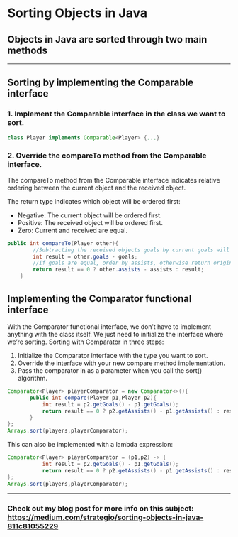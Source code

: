 # Sorting Objects in Java
## Objects in Java are sorted through two main methods
---
## Sorting by implementing the Comparable interface

### 1. Implement the Comparable interface in the class we want to sort.
```java
class Player implements Comparable<Player> {...}
```
### 2. Override the compareTo method from the Comparable interface.
The compareTo method from the Comparable interface indicates relative ordering between the current object and the received object.

The return type indicates which object will be ordered first:

- Negative: The current object will be ordered first.
- Positive: The received object will be ordered first.
- Zero: Current and received are equal.
``` java
public int compareTo(Player other){
        //Subtracting the received objects goals by current goals will sort in descending order.
        int result = other.goals - goals;
        //If goals are equal, order by assists, otherwise return original result.
        return result == 0 ? other.assists - assists : result;
    }
```
## Implementing the Comparator functional interface
With the Comparator functional interface, we don’t have to implement anything with the class itself. We just need to initialize the interface where we’re sorting.
Sorting with Comparator in three steps:

1. Initialize the Comparator interface with the type you want to sort.
2. Override the interface with your new compare method implementation.
3. Pass the comparator in as a parameter when you call the sort() algorithm.

```java
Comparator<Player> playerComparator = new Comparator<>(){
       public int compare(Player p1,Player p2){
           int result = p2.getGoals() - p1.getGoals();
           return result == 0 ? p2.getAssists() - p1.getAssists() : result;
       }
};
Arrays.sort(players,playerComparator);
```
This can also be implemented with a lambda expression:
```java
Comparator<Player> playerComparator = (p1,p2) -> {
           int result = p2.getGoals() - p1.getGoals();
           return result == 0 ? p2.getAssists() - p1.getAssists() : result;
};
Arrays.sort(players,playerComparator);
```
---
### Check out my blog post for more info on this subject: https://medium.com/strategio/sorting-objects-in-java-811c81055229